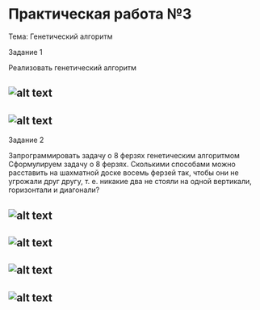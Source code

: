 Практическая работа №3
=========
Тема: Генетический алгоритм

Задание 1

Реализовать генетический алгоритм


![alt text](https://sun9-56.userapi.com/c850636/v850636966/1d6de2/QAcvVK6Hxmw.jpg)
---------
![alt text](https://sun9-31.userapi.com/c850636/v850636966/1d6dea/zVFMloEctH8.jpg)
---------
Задание 2

Запрограммировать задачу о 8 ферзях генетическим алгоритмом
Сформулируем задачу о 8 ферзях.
Сколькими способами можно расставить на шахматной доске восемь ферзей так, чтобы они не угрожали друг другу, т. е. никакие два не стояли на одной вертикали, горизонтали и диагонали?

![alt text](https://forany.xyz/ax/d1/1/a16/431.jpg)
---------
![alt text](https://sun9-10.userapi.com/c854024/v854024084/14b086/k1eYK3gtcdU.jpg)
---------
![alt text](https://sun9-49.userapi.com/c854024/v854024084/14b08d/Q7rPin7XSSM.jpg)
---------
![alt text](https://sun9-10.userapi.com/c854024/v854024084/14b094/6oDwiyHtcyQ.jpg)
---------
